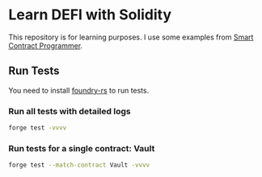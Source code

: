 # Learn DEFI with Solidity

This repository is for learning purposes. I use some examples from [Smart Contract Programmer](https://www.youtube.com/@smartcontractprogrammer).

## Run Tests

You need to install [foundry-rs](https://github.com/foundry-rs/foundry) to run tests.

### Run all tests with detailed logs

```bash
forge test -vvvv
```

### Run tests for a single contract: Vault

```bash
forge test --match-contract Vault -vvvv
```
